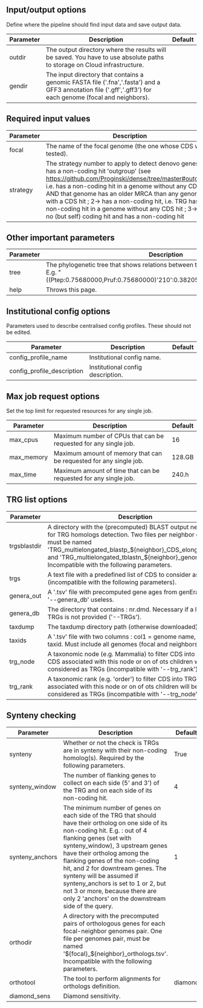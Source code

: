 ## Input/output options
Define where the pipeline should find input data and save output data.

| Parameter | Description | Default |
| --- | --- | --- |
| outdir | The output directory where the results will be saved. You have to use absolute paths to storage on Cloud infrastructure. |  |
| gendir | The input directory that contains a genomic FASTA file ('.fna','.fasta') and a GFF3 annotation file ('.gff','.gff3') for each genome (focal and neighbors). |  |

## Required input values


| Parameter | Description | Default |
| --- | --- | --- |
| focal | The name of the focal genome (the one whose CDS will be tested). |  |
| strategy | The strategy number to apply to detect denovo genes :  1-> has a non-coding hit 'outgroup' (see https://github.com/Proginski/dense/tree/master#outgroup) i.e. has a non-coding hit in a genome without any CDS hit AND that genome has an older MRCA than any genome with a CDS hit ;  2-> has a non-coding hit, i.e. TRG has a non-coding hit in a genome without any CDS hit ;  3-> has no (but self) coding hit and has a non-coding hit | 1 |

## Other important parameters


| Parameter | Description | Default |
| --- | --- | --- |
| tree | The phylogenetic tree that shows relations between the genomes (Newick format). E.g. "((Ptep:0.75680000,Pruf:0.75680000)'210':0.38205000,Pfoa:1.13885000)'220';" |  |
| help | Throws this page. |  |

## Institutional config options
Parameters used to describe centralised config profiles. These should not be edited.

| Parameter | Description | Default |
| --- | --- | --- |
| config_profile_name | Institutional config name. |  |
| config_profile_description | Institutional config description. |  |

## Max job request options
Set the top limit for requested resources for any single job.

| Parameter | Description | Default |
| --- | --- | --- |
| max_cpus | Maximum number of CPUs that can be requested for any single job. | 16 |
| max_memory | Maximum amount of memory that can be requested for any single job. | 128.GB |
| max_time | Maximum amount of time that can be requested for any single job. | 240.h |

## TRG list options


| Parameter | Description | Default |
| --- | --- | --- |
| trgsblastdir | A directory with the (precomputed) BLAST output necessary for TRG homologs detection. Two files per neighbor genome, must be named 'TRG_multielongated_blastp_${neighbor}_CDS_elongated.out' and 'TRG_multielongated_tblastn_${neighbor}_genome.out'. Incompatible with the following parameters. |  |
| trgs | A text file with a predefined list of CDS to consider as TRGs (incompatible with the following parameters). |  |
| genera_out | A '.tsv' file with precomputed gene ages from genEra. Makes '--genera_db' useless. |  |
| genera_db | The directory that contains : nr.dmd. Necessary if a list of TRGs is not provided ('--TRGs'). |  |
| taxdump | The taxdump directory path (otherwise downloaded). |  |
| taxids | A '.tsv' file with two columns : col1 = genome name, col2 = taxid. Must include all genomes (focal and neighbors). |  |
| trg_node | A taxonomic node (e.g. Mammalia) to filter CDS into TRGs. CDS associated with this node or on of ots children will be considered as TRGs (incompatible with '--trg_rank'). |  |
| trg_rank | A taxonomic rank (e.g. 'order') to filter CDS into TRGs. CDS associated with this node or on of ots children will be considered as TRGs (incompatible with '--trg_node'). | genus |

## Synteny checking


| Parameter | Description | Default |
| --- | --- | --- |
| synteny | Whether or not the check is TRGs are in synteny with their non-coding homolog(s). Required by the following parameters. | True |
| synteny_window | The number of flanking genes to collect on each side (5' and 3') of the TRG and on each side of its non-coding hit. | 4 |
| synteny_anchors | The minimum number of genes on each side of the TRG that should have their ortholog on one side of its non-coding hit. E.g. : out of 4 flanking genes (set with synteny_window), 3 upstream genes have their ortholog among the flanking genes of the non-coding hit, and 2 for downtream genes. The synteny will be assumed if synteny_anchors is set to 1 or 2, but not 3 or more, because there are only 2 'anchors' on the downstream side of the query. | 1 |
| orthodir | A directory with the precomputed pairs of orthologous genes for each focal-neighbor genomes pair. One file per genomes pair, must be named '${focal}_${neighbor}_orthologs.tsv'. Incompatible with the following parameters. |  |
| orthotool | The tool to perform alignments for orthologs definition. | diamond |
| diamond_sens | Diamond sensitivity. |  |

